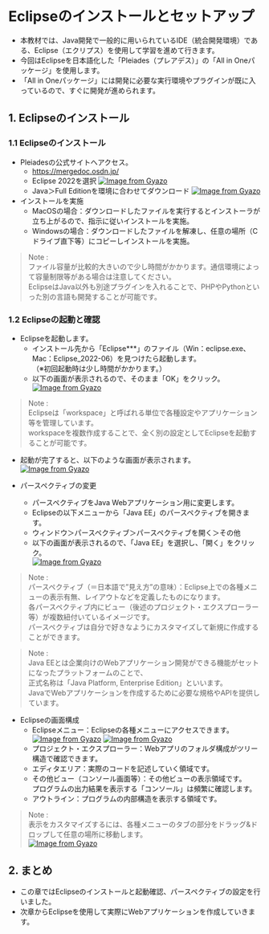# Eclipseのインストールとセットアップ

- 本教材では、Java開発で一般的に用いられているIDE（統合開発環境）である、Eclipse（エクリプス）を使用して学習を進めて行きます。
- 今回はEclipseを日本語化した「Pleiades（プレアデス）」の「All in Oneパッケージ」を使用します。
- 「All in Oneパッケージ」には開発に必要な実行環境やプラグインが既に入っているので、すぐに開発が進められます。

## 1. Eclipseのインストール

### 1.1 Eclipseのインストール
- Pleiadesの公式サイトへアクセス。
  - https://mergedoc.osdn.jp/
  - Eclipse 2022を選択
  [![Image from Gyazo](https://i.gyazo.com/f6d43b347e2abb05e0ab0eb3a876e138.png)](https://gyazo.com/f6d43b347e2abb05e0ab0eb3a876e138)
  - Java＞Full Editionを環境に合わせてダウンロード
  [![Image from Gyazo](https://i.gyazo.com/fc14d725c30773e388ba0f190bea1192.png)](https://gyazo.com/fc14d725c30773e388ba0f190bea1192)
- インストールを実施
  - MacOSの場合：ダウンロードしたファイルを実行するとインストーラが立ち上がるので、指示に従いインストールを実施。
  - Windowsの場合：ダウンロードしたファイルを解凍し、任意の場所（Cドライブ直下等）にコピーしインストールを実施。
> Note :  
> ファイル容量が比較的大きいので少し時間がかかります。通信環境によって容量制限等がある場合は注意してください。   
> EclipseはJava以外も別途プラグインを入れることで、PHPやPythonといった別の言語も開発することが可能です。

### 1.2 Eclipseの起動と確認
- Eclipseを起動します。
  - インストール先から「Eclipse***」のファイル（Win：eclipse.exe、Mac：Eclipse_2022-06）を見つけたら起動します。  
  （※初回起動時は少し時間がかかります。）
  - 以下の画面が表示されるので、そのまま「OK」をクリック。
  [![Image from Gyazo](https://i.gyazo.com/08e99003248d26931e7ff8b8d83660f2.png)](https://gyazo.com/08e99003248d26931e7ff8b8d83660f2)
> Note :  
> Eclipseは「workspace」と呼ばれる単位で各種設定やアプリケーション等を管理しています。  
> workspaceを複数作成することで、全く別の設定としてEclipseを起動することが可能です。
  - 起動が完了すると、以下のような画面が表示されます。
  [![Image from Gyazo](https://i.gyazo.com/afd2edc3a56a775537c3d793fd0f04cd.png)](https://gyazo.com/afd2edc3a56a775537c3d793fd0f04cd)

- パースペクティブの変更
  - パースペクティブをJava Webアプリケーション用に変更します。
  - Eclipseの以下メニューから「Java EE」のパースペクティブを開きます。
  - ウィンドウ＞パースペクティブ＞パースペクティブを開く＞その他
  - 以下の画面が表示されるので、「Java EE」を選択し、「開く」をクリック。  
  [![Image from Gyazo](https://i.gyazo.com/868422f430540ad998acbd209577b050.png)](https://gyazo.com/868422f430540ad998acbd209577b050)  
> Note :  
> パースペクティブ（＝日本語で”見え方”の意味）：Eclipse上での各種メニューの表示有無、レイアウトなどを定義したものになります。  
> 各パースペクティブ内にビュー（後述のプロジェクト・エクスプローラー等）が複数紐付いているイメージです。  
> パースペクティブは自分で好きなようにカスタマイズして新規に作成することができます。  

> Note :  
> Java EEとは企業向けのWebアプリケーション開発ができる機能がセットになったプラットフォームのことで、  
> 正式名称は「Java Platform, Enterprise Edition」といいます。  
> JavaでWebアプリケーションを作成するために必要な規格やAPIを提供しています。

- Eclipseの画面構成
  - Eclipseメニュー：Eclipseの各種メニューにアクセスできます。
  [![Image from Gyazo](https://i.gyazo.com/261e2cf047338b3307ce0ce55ec473ce.png)](https://gyazo.com/261e2cf047338b3307ce0ce55ec473ce)
  [![Image from Gyazo](https://i.gyazo.com/8efa7885385d165cb7648741f3db1b6c.png)](https://gyazo.com/8efa7885385d165cb7648741f3db1b6c)
  - プロジェクト・エクスプローラー：Webアプリのフォルダ構成がツリー構造で確認できます。
  - エディタエリア：実際のコードを記述していく領域です。
  - その他ビュー（コンソール画面等）：その他ビューの表示領域です。  
  プログラムの出力結果を表示する「コンソール」は頻繁に確認します。
  - アウトライン：プログラムの内部構造を表示する領域です。

> Note :  
> 表示をカスタマイズするには、各種メニューのタブの部分をドラッグ&ドロップして任意の場所に移動します。  
> [![Image from Gyazo](https://i.gyazo.com/8d52acfa0f8a654f218db3f63047d50f.gif)](https://gyazo.com/8d52acfa0f8a654f218db3f63047d50f)

## 2. まとめ
- この章ではEclipseのインストールと起動確認、パースペクティブの設定を行いました。
- 次章からEclipseを使用して実際にWebアプリケーションを作成していきます。
